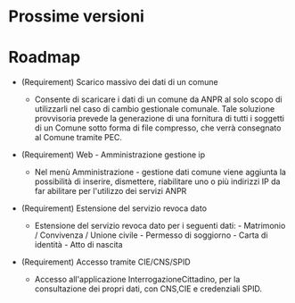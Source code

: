 # Prossime versioni


# Roadmap

+ (Requirement) Scarico massivo dei dati di un comune
    + Consente di scaricare i dati di un comune da ANPR al solo scopo di utilizzarli nel caso di cambio gestionale comunale. Tale soluzione provvisoria prevede la generazione di una fornitura di tutti i soggetti di un Comune sotto forma di file compresso, che verrà consegnato al Comune tramite PEC.  

+ (Requirement) Web - Amministrazione gestione ip
    + Nel menù Amministrazione - gestione dati comune viene aggiunta la possibilità di inserire, dismettere, riabilitare uno o più indirizzi IP da far abilitare per l'utilizzo dei servizi ANPR

+ (Requirement) Estensione del servizio revoca dato
    + Estensione del servizio revoca dato per i seguenti dati: - Matrimonio / Convivenza / Unione civile - Permesso di soggiorno - Carta di identità - Atto di nascita

+ (Requirement) Accesso tramite CIE/CNS/SPID
    + Accesso all'applicazione InterrogazioneCittadino, per la consultazione dei propri dati, con CNS,CIE e credenziali SPID.

